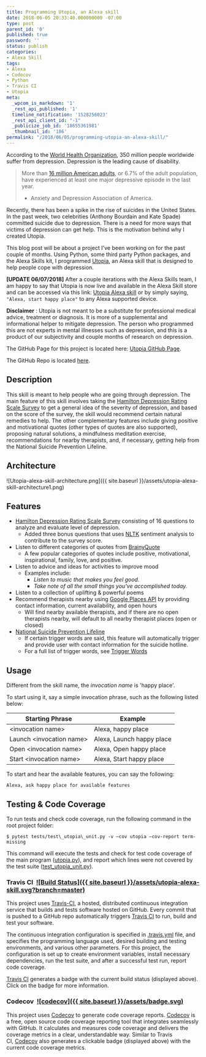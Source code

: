 ```yaml
---
title: Programming Utopia, an Alexa skill
date: 2018-06-05 20:33:40.000000000 -07:00
type: post
parent_id: '0'
published: true
password: ''
status: publish
categories:
- Alexa Skill
tags:
- Alexa
- Codecov
- Python
- Travis CI
- Utopia
meta:
  _wpcom_is_markdown: '1'
  _rest_api_published: '1'
  timeline_notification: '1528256023'
  _rest_api_client_id: "-1"
  _publicize_job_id: '18655361981'
  _thumbnail_id: '186'
permalink: "/2018/06/05/programming-utopia-an-alexa-skill/"
---
```


According to the&nbsp;[World Health Organization](http://www.who.int/mediacentre/factsheets/fs369/en/), 350 million people worldwide suffer from depression. Depression is the leading cause of disability.

> More than&nbsp;[16 million American adults](https://adaa.org/understanding-anxiety/depression), or 6.7% of the adult population, have experienced at least one major depressive episode in the last year.
>
> - Anxiety and Depression Association of America.

Recently, there has been a spike in the rise of suicides in the United States. In the past week, two celebrities (Anthony Bourdain and Kate Spade) committed suicide due to depression. There is a need for more ways that victims of depression can get help. This is the motivation behind why I created Utopia.

<!--more-->

This blog post will be about a project I've been working on for the past couple of months. Using Python, some third party Python packages, and the Alexa Skills kit, I programmed [Utopia](https://github.com/k-chuang/utopia-alexa-skill), an Alexa skill that is designed to help people cope with depression.

**[UPDATE 06/07/2018]** After a couple iterations with the Alexa Skills team, I am happy to say that Utopia is now live and available in the Alexa Skill store and can be accessed via this link:&nbsp;[Utopia Alexa skill](https://www.amazon.com/Kevin-Chuang-Utopia/dp/B07CZWS8B2)&nbsp;or by simply saying, `​​"Alexa, start happy place"` to any Alexa supported device.

**Disclaimer** : Utopia is not meant to be a substitute for professional medical advice, treatment or diagnosis. It is more of a supplemental and informational helper to mitigate depression. The person who programmed this are not experts in mental illnesses such as depression, and this is a product of our subjectivity and couple months of research on depression.

The GitHub Page for this project is located here:&nbsp;[Utopia GitHub Page](https://k-chuang.github.io/utopia-alexa-skill/).

The GitHub Repo is located [here](https://github.com/k-chuang/utopia-alexa-skill/).

## Description

This skill is meant to help people who are going through depression. The main feature of this skill involves taking the&nbsp;[Hamilton Depression Rating Scale Survey](https://www.psychcongress.com/saundras-corner/scales-screeners/depression/hamilton-depression-rating-scale-ham-d)&nbsp;to get a general idea of the severity of depression, and based on the score of the survey, the skill would recommend certain natural remedies to help. The other complementary features include giving positive and motivational quotes (other types of quotes are also supported), proposing natural solutions, a mindfulness meditation exercise, recommendations for nearby therapists, and, if necessary, getting help from the National Suicide Prevention Lifeline.

## Architecture

![Utopia-alexa-skill-architecture.png]({{ site.baseurl }}/assets/utopia-alexa-skill-architecture1.png)

## Features

- [Hamilton Depression Rating Scale Survey](https://www.psychcongress.com/saundras-corner/scales-screeners/depression/hamilton-depression-rating-scale-ham-d)&nbsp;consisting of 16 questions to analyze and evaluate level of depression.
  - Added three bonus questions that uses&nbsp;[NLTK](http://www.nltk.org/)&nbsp;sentiment analysis to contribute to the survey score.
- Listen to different categories of quotes from&nbsp;[BrainyQuote](https://www.brainyquote.com/)
  - A few popular categories of quotes include positive, motivational, inspirational, family, love, and positive.
- Listen to advice and ideas for activities to improve mood
  - Examples include:
    - _Listen to music that makes you feel good._
    - _Take note of all the small things you've accomplished today._
- Listen to a collection of uplifting & powerful poems
- Recommend therapists nearby using&nbsp;[Google Places API](https://developers.google.com/places/)&nbsp;by providing contact information, current availability, and open hours
  - Will find nearby available therapists, and if there are no open therapists nearby, will default to all nearby therapist places (open or closed)
- [National Suicide Prevention Lifeline](https://suicidepreventionlifeline.org/)
  - If certain trigger words are said, this feature will automatically trigger and provide user with contact information for the suicide hotline.
  - For a full list of trigger words, see&nbsp;[Trigger Words](https://github.com/k-chuang/utopia-alexa-skill/blob/master/speech_assets/custom_slot_types/TriggerWords.txt)

## Usage

Different from the skill name, the _invocation name_ is 'happy place'.

To start using it, say a simple invocation phrase, such as the following listed below:

| Starting Phrase | Example |
| --- | --- |
| \<invocation name\> | Alexa, happy place |
| Launch \<invocation name\> | Alexa, Launch happy place |
| Open \<invocation name\> | Alexa, Open happy place |
| Start \<invocation name\> | Alexa, Start happy place |

To start and hear the available features, you can say the following:

```
Alexa, ask happy place for available features
```

## Testing & Code Coverage

To run tests and check code coverage, run the following command in the root project folder:

```source
$ pytest tests/test\_utopia\_unit.py -v —cov utopia —cov-report term-missing
```

This command will execute the tests and check for test code coverage of the main program ([utopia.py](https://github.com/k-chuang/utopia-alexa-skill/blob/master/utopia.py)), and report which lines were not covered by the test suite ([test\_utopia\_unit.py](https://github.com/k-chuang/utopia-alexa-skill/blob/master/tests/test_utopia_unit.py)).

### Travis CI&nbsp; [![Build Status]({{ site.baseurl }}/assets/utopia-alexa-skill.svg?branch=master)](https://travis-ci.org/k-chuang/utopia-alexa-skill)

This project uses&nbsp;[Travis-CI](https://travis-ci.org/), a hosted, distributed continuous integration service that builds and tests software hosted on GitHub. Every commit that is pushed to a GitHub repo automatically triggers&nbsp;[Travis CI](https://travis-ci.org/)&nbsp;to run, build and test your software.

The continuous integration configuration is specified in&nbsp;[.travis.yml](https://github.com/k-chuang/utopia-alexa-skill/blob/master/.travis.yml)&nbsp;file, and specifies the programming language used, desired building and testing environments, and various other parameters. For this project, the configuration is set up to create environment variables, install necessary dependencies, run the test suite, and after a successful test run, report code coverage.

[Travis CI](https://travis-ci.org/)&nbsp;generates a badge with the current build status (displayed above). Click on the badge for more information.

### Codecov&nbsp; [![codecov]({{ site.baseurl }}/assets/badge.svg)](https://codecov.io/gh/k-chuang/utopia-alexa-skill)

This project uses&nbsp;[Codecov](https://codecov.io/)&nbsp;to generate code coverage reports.&nbsp;[Codecov](https://codecov.io/)&nbsp;is a free, open source code coverage reporting tool that integrates seamlessly with GitHub. It calculates and measures code coverage and delivers the coverage metrics in a clear, understandable way. Similar to Travis CI,&nbsp;[Codecov](https://codecov.io/)&nbsp;also generates a clickable badge (displayed above) with the current code coverage metrics.

&nbsp;
